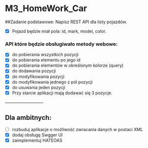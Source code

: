 # M3_HomeWork_Car
##Zadanie podstawowe:
Napisz REST API dla listy pojazdów. 

- [x] Pojazd będzie miał pola: id, mark, model, color.

### API które będzie obsługiwało metody webowe:
- [x] do pobierania wszystkich pozycji
- [x] do pobierania elementu po jego id
- [x] do pobierania elementów w określonym kolorze (query)
- [x] do dodawania pozycji
- [x] do modyfikowania pozycji
- [x] do modyfikowania jednego z pól pozycji
- [x] do usuwania jeden pozycji
- [x] Przy starcie aplikacji mają dodawać się 3 pozycje.

—————————

## Dla ambitnych:

- [ ] rozbuduj aplikacje o możliwość zwracania danych w postaci XML
- [x] dodaj obsługę Swgger UI
- [x] zaimplementuj HATEOAS
